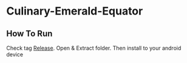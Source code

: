 # Culinary-Emerald-Equator
 
## How To Run
Check tag [Release](https://github.com/shidqiiii/Culinary-Emerald-Equator/releases/). Open & Extract folder. Then install to your android device
